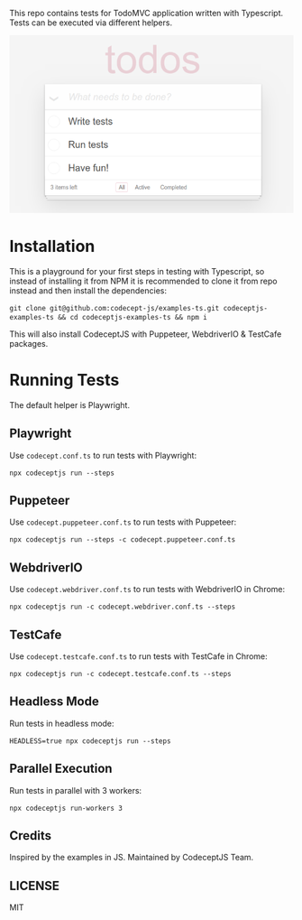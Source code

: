 This repo contains tests for TodoMVC application written with Typescript.
Tests can be executed via different helpers.

![](todo.png)

# Installation

This is a playground for your first steps in testing with Typescript, so instead of installing it from NPM it is recommended to clone it from repo instead and then install the dependencies:

```
git clone git@github.com:codecept-js/examples-ts.git codeceptjs-examples-ts && cd codeceptjs-examples-ts && npm i
```

This will also install CodeceptJS with Puppeteer, WebdriverIO & TestCafe packages. 

# Running Tests

The default helper is Playwright.

## Playwright

Use `codecept.conf.ts` to run tests with Playwright:

```
npx codeceptjs run --steps
```

## Puppeteer

Use `codecept.puppeteer.conf.ts` to run tests with Puppeteer:

```
npx codeceptjs run --steps -c codecept.puppeteer.conf.ts 
```


## WebdriverIO

Use `codecept.webdriver.conf.ts` to run tests with WebdriverIO in Chrome:

```
npx codeceptjs run -c codecept.webdriver.conf.ts --steps 
```

## TestCafe

Use `codecept.testcafe.conf.ts` to run tests with TestCafe in Chrome:

```
npx codeceptjs run -c codecept.testcafe.conf.ts --steps 
```

## Headless Mode

Run tests in headless mode:

```
HEADLESS=true npx codeceptjs run --steps
```

## Parallel Execution

Run tests in parallel with 3 workers:

```
npx codeceptjs run-workers 3
```

## Credits

Inspired by the examples in JS.
Maintained by CodeceptJS Team.

## LICENSE

MIT
